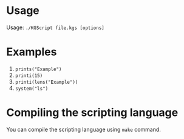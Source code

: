 # Usage
Usage: `./KGScript file.kgs [options]`
# Examples
1. `prints("Example")`
2. `printi(15)`
3. `printi(lens("Example"))`
4. `system("ls")`
# Compiling the scripting language
You can compile the scripting language using `make` command.
